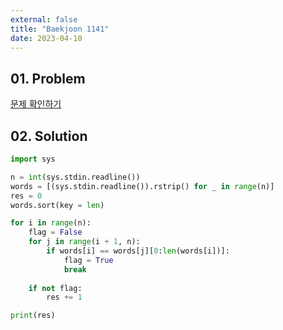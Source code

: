```yaml
---
external: false
title: "Baekjoon 1141"
date: 2023-04-10
---
```


## 01. Problem

[문제 확인하기](https://www.acmicpc.net/problem/1141)

## 02. Solution

```Python
import sys

n = int(sys.stdin.readline())
words = [(sys.stdin.readline()).rstrip() for _ in range(n)]
res = 0
words.sort(key = len)

for i in range(n):
    flag = False
    for j in range(i + 1, n):
        if words[i] == words[j][0:len(words[i])]:
            flag = True
            break
    
    if not flag:
        res += 1

print(res)
```
